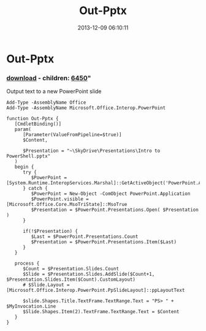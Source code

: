 ﻿---
pid:            4673
parent:         0
children:       6450
poster:         Joel Bennett
title:          Out-Pptx
date:           2013-12-09 06:10:11
format:         posh
---

# Out-Pptx

### [download](4673.ps1) - children: [6450](6450.md)"

Output text to a new PowerPoint slide

```posh
Add-Type -AssemblyName Office
Add-Type -AssemblyName Microsoft.Office.Interop.PowerPoint

function Out-Pptx {
   [CmdletBinding()]
   param(
      [Parameter(ValueFromPipeline=$true)]
      $Content,

      $Presentation = "~\SkyDrive\Presentations\Intro to PowerShell.pptx"
   )
   begin {
      try {
         $PowerPoint = [System.Runtime.InteropServices.Marshal]::GetActiveObject('PowerPoint.Application')
      } catch {
         $PowerPoint = New-Object -ComObject PowerPoint.Application
         $PowerPoint.visible = [Microsoft.Office.Core.MsoTriState]::MsoTrue
         $Presentation = $PowerPoint.Presentations.Open( $Presentation )
      }

      if(!$Presentation) {
         $Last = $PowerPoint.Presentations.Count
         $Presentation = $PowerPoint.Presentations.Item($Last)
      }
   }

   process {
      $Count = $Presentation.Slides.Count
      $Slide = $Presentation.Slides.AddSlide($Count+1, $Presentation.Slides.Item($Count).CustomLayout)
      # $Slide.Layout = [Microsoft.Office.Interop.PowerPoint.PpSlideLayout]::ppLayoutText

      $slide.Shapes.Title.TextFrame.TextRange.Text = "PS> " + $MyInvocation.Line
      $Slide.Shapes.Item(2).TextFrame.TextRange.Text = $Content
   }
}

```
